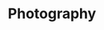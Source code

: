 ---
title: Photography
layout: post-list
permalink: /tags/Photography
filter:
  - by_tag: Photography
---